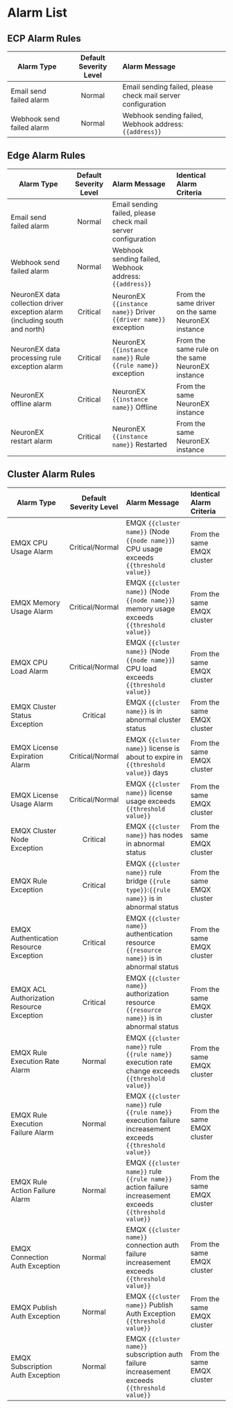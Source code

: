 # Alarm List

## ECP Alarm Rules

| Alarm Type                                                   | Default Severity Level | Alarm Message                                                |
| ------------------------------------------------------------ | :--------------------: | :----------------------------------------------------------- |
| Email send failed alarm                                      |         Normal         | Email sending failed,  please check mail server configuration | 
| Webhook send failed alarm                                    |         Normal         | Webhook sending failed, Webhook address: <code v-pre>{{address}}</code> |

## Edge Alarm Rules

| Alarm Type                                                   | Default Severity Level | Alarm Message                                                | Identical Alarm  Criteria                          |
| ------------------------------------------------------------ | :--------------------: | :----------------------------------------------------------- | :------------------------------------------------- |
| Email send failed alarm                                      |         Normal         | Email sending failed,  please check mail server configuration |                                                    |
| Webhook send failed alarm                                    |         Normal         | Webhook sending failed, Webhook address: <code v-pre>{{address}}</code> |                                                    |
| NeuronEX data collection driver exception alarm (including south and north) |        Critical        | NeuronEX <code v-pre>{{instance name}}</code> Driver <code v-pre>{{driver name}}</code> exception | From the same driver on the same NeuronEX instance |
| NeuronEX data processing rule exception alarm                |        Critical        | NeuronEX <code v-pre>{{instance name}}</code> Rule <code v-pre>{{rule name}}</code> exception | From the same rule on the same NeuronEX instance   |
| NeuronEX offline alarm                                       |        Critical        | NeuronEX <code v-pre>{{instance name}}</code> Offline        | From the same NeuronEX instance                    |
| NeuronEX restart alarm                                       |        Critical        | NeuronEX <code v-pre>{{instance name}}</code> Restarted      | From the same NeuronEX instance                    |


## Cluster Alarm Rules

| Alarm Type                                                   | Default Severity Level | Alarm Message                                                | Identical Alarm  Criteria                          |
| ------------------------------------------------------------ | :--------------------: | :----------------------------------------------------------- | :------------------------------------------------- |
| EMQX CPU Usage Alarm | Critical/Normal |EMQX <code v-pre>{{cluster name}}</code> (Node <code v-pre>{{node name}}</code>) CPU usage exceeds <code v-pre>{{threshold value}}</code>| From the same EMQX cluster |
| EMQX Memory Usage Alarm | Critical/Normal |EMQX <code v-pre>{{cluster name}}</code> (Node <code v-pre>{{node name}}</code>) memory usage exceeds <code v-pre>{{threshold value}}</code> | From the same EMQX cluster |
| EMQX CPU Load Alarm | Critical/Normal |EMQX <code v-pre>{{cluster name}}</code> (Node <code v-pre>{{node name}}</code>) CPU load exceeds <code v-pre>{{threshold value}}</code> | From the same EMQX cluster |
| EMQX Cluster Status Exception | Critical |EMQX <code v-pre>{{cluster name}}</code> is in abnormal cluster status | From the same EMQX cluster |
| EMQX License Expiration Alarm | Critical/Normal |EMQX <code v-pre>{{cluster name}}</code> license is about to expire in <code v-pre>{{threshold value}}</code> days | From the same EMQX cluster |
| EMQX License Usage Alarm | Critical/Normal |EMQX <code v-pre>{{cluster name}}</code> license usage exceeds <code v-pre>{{threshold value}}</code> | From the same EMQX cluster |
| EMQX Cluster Node Exception | Critical |EMQX <code v-pre>{{cluster name}}</code> has nodes in abnormal status | From the same EMQX cluster |
| EMQX Rule Exception | Critical |EMQX <code v-pre>{{cluster name}}</code> rule bridge <code v-pre>{{rule type}}</code>:<code v-pre>{{rule name}}</code> is in abnormal status | From the same EMQX cluster |
| EMQX Authentication Resource Exception | Critical |EMQX <code v-pre>{{cluster name}}</code> authentication resource <code v-pre>{{resource name}}</code> is in abnormal status | From the same EMQX cluster |
| EMQX ACL Authorization Resource Exception | Critical |EMQX <code v-pre>{{cluster name}}</code> authorization resource <code v-pre>{{resource name}}</code> is in abnormal status | From the same EMQX cluster |
| EMQX Rule Execution Rate Alarm | Normal |EMQX <code v-pre>{{cluster name}}</code> rule <code v-pre>{{rule name}}</code> execution rate change exceeds <code v-pre>{{threshold value}}</code> | From the same EMQX cluster |
| EMQX Rule Execution Failure Alarm | Normal |EMQX <code v-pre>{{cluster name}}</code> rule <code v-pre>{{rule name}}</code> execution failure increasement exceeds <code v-pre>{{threshold value}}</code> | From the same EMQX cluster |
| EMQX Rule Action Failure Alarm | Normal |EMQX <code v-pre>{{cluster name}}</code> rule <code v-pre>{{rule name}}</code> action failure increasement exceeds <code v-pre>{{threshold value}}</code> | From the same EMQX cluster |
| EMQX Connection Auth Exception | Normal |EMQX <code v-pre>{{cluster name}}</code> connection auth failure increasement exceeds <code v-pre>{{threshold value}}</code> | From the same EMQX cluster |
| EMQX Publish Auth Exception | Normal |EMQX <code v-pre>{{cluster name}}</code> Publish Auth Exception <code v-pre>{{threshold value}}</code> | From the same EMQX cluster |
| EMQX Subscription Auth Exception | Normal |EMQX <code v-pre>{{cluster name}}</code> subscription auth failure increasement exceeds <code v-pre>{{threshold value}}</code> | From the same EMQX cluster |